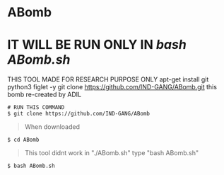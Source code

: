 # ABomb
# IT WILL BE RUN ONLY IN *bash ABomb.sh*
THIS TOOL MADE FOR RESEARCH PURPOSE ONLY
apt-get install git python3 figlet -y
git clone https://github.com/IND-GANG/ABomb.git
this bomb re-created by ADIL
```
# RUN THIS COMMAND
$ git clone https://github.com/IND-GANG/ABomb
```
> When downloaded
```
$ cd ABomb
```
> This tool didnt work in "./ABomb.sh" type "bash ABomb.sh"
```
$ bash ABomb.sh
```
